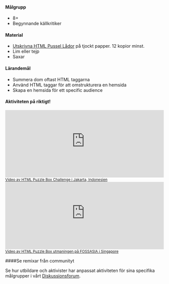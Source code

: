 #### Målgrupp
* 8+
* Begynnande källkritiker

#### Material
* [Utskrivna HTML Pussel Lådor](https://www.dropbox.com/s/lv7u8tqawawudiy/html-puzzle-box.pdf?dl=0) på tjockt papper. 12 kopior minst.
* Lim eller tejp
* Saxar

#### Lärandemål

* Summera dom oftast HTML taggarna
* Använd HTML taggar för att omstrukturera en hemsida 
* Skapa en hemsida för ett specific audience

#### Aktiviteten på riktigt!
<iframe src="https://www.youtube-nocookie.com/embed/0lj_nkmwMF4?rel=0" allowfullscreen="" frameborder="0" height="215px" width="100%"></iframe><br>
<a href="https://www.youtube.com/watch?v=0lj_nkmwMF4"><small>Video av HTML Puzzle Box Challenge i Jakarta, Indonesien</small></a>


<iframe src="https://www.youtube-nocookie.com/embed/_LFaWJqRi64?t=1m" allowfullscreen="" frameborder="0" height="215px" width="100%"></iframe><br>
                <a href="https://youtu.be/_LFaWJqRi64?t=1m"><small>Video av HTML Puzzle Box utmaningen på FOSSASIA i Singapore</small></a>
                
####Se remixar från communityt 

Se hur utbildare och aktivister har anpassat aktiviteten för sina specifika målgrupper i vårt [Diskussionsforum](http://discourse.webmaker.org/t/testing-2-writing-the-web/1195/3). 
